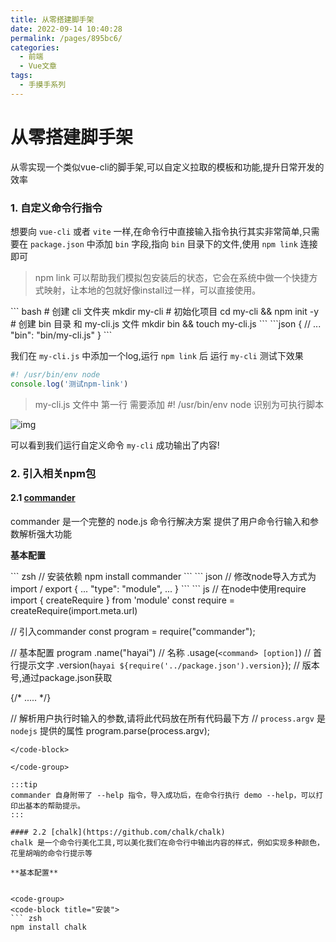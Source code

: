 ```yaml
---
title: 从零搭建脚手架
date: 2022-09-14 10:40:28
permalink: /pages/895bc6/
categories:
  - 前端
  - Vue文章
tags:
  - 手摸手系列
---
```


# 从零搭建脚手架

从零实现一个类似vue-cli的脚手架,可以自定义拉取的模板和功能,提升日常开发的效率

### 1. 自定义命令行指令

想要向 `vue-cli` 或者 `vite` 一样,在命令行中直接输入指令执行其实非常简单,只需要在 `package.json` 中添加 `bin` 字段,指向 `bin` 目录下的文件,使用 `npm link` 连接即可

> npm link 可以帮助我们模拟包安装后的状态，它会在系统中做一个快捷方式映射，让本地的包就好像install过一样，可以直接使用。

<code-group>
  <code-block title="terminal" active>
  ``` bash
    # 创建 cli 文件夹
    mkdir my-cli 
    # 初始化项目
    cd my-cli && npm init -y
    # 创建 bin 目录 和 my-cli.js 文件
    mkdir bin && touch my-cli.js
  ```
  </code-block>

  <code-block title="package.json">
  ```json
    {
      // ...
      "bin": "bin/my-cli.js"
    }
  ```
  </code-block>
</code-group>

我们在 `my-cli.js` 中添加一个log,运行 `npm link` 后 运行 `my-cli` 测试下效果

``` js
#! /usr/bin/env node
console.log('测试npm-link')
```
> my-cli.js 文件中 第一行 需要添加 #! /usr/bin/env node 识别为可执行脚本

![img](/img/npm-link.png)

可以看到我们运行自定义命令 `my-cli` 成功输出了内容!

### 2. 引入相关npm包

#### 2.1 [commander](https://github.com/tj/commander.js/blob/master/Readme_zh-CN.md) 
commander 是一个完整的 node.js 命令行解决方案 提供了用户命令行输入和参数解析强大功能

**基本配置**   
  
<code-group>
  <code-block title="安装">
  ``` zsh
  // 安装依赖
  npm install commander
  ```
  </code-block>

  <code-block title="package.json">
  ``` json
  // 修改node导入方式为import / export
  {
    ...
    "type": "module",
    ...
  }
  ```
  </code-block>

  <code-block title="my-cli.js">
  ``` js
  // 在node中使用require 
  import { createRequire } from 'module'
  const require = createRequire(import.meta.url)

  // 引入commander
  const program = require("commander");

  // 基本配置
  program
    .name("hayai") // 名称
    .usage(`<command> [option]`) // 首行提示文字
    .version(`hayai ${require('../package.json').version}`); // 版本号,通过package.json获取

  {/* ..... */}

  // 解析用户执行时输入的参数,请将此代码放在所有代码最下方
  // `process.argv` 是 `nodejs` 提供的属性
  program.parse(process.argv);
  ```
  </code-block>

</code-group>

:::tip 
commander 自身附带了 --help 指令，导入成功后，在命令行执行 demo --help，可以打印出基本的帮助提示。
:::

#### 2.2 [chalk](https://github.com/chalk/chalk)
chalk 是一个命令行美化工具,可以美化我们在命令行中输出内容的样式，例如实现多种颜色，花里胡哨的命令行提示等

**基本配置**


<code-group>
  <code-block title="安装">
  ``` zsh
  npm install chalk
  ```
  </code-block>
</code-group>
